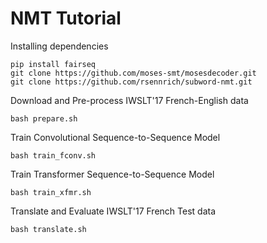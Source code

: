 # NMT Tutorial

Installing dependencies
```
pip install fairseq
git clone https://github.com/moses-smt/mosesdecoder.git
git clone https://github.com/rsennrich/subword-nmt.git
```

Download and Pre-process IWSLT'17 French-English data
```
bash prepare.sh
```

Train Convolutional Sequence-to-Sequence Model
```
bash train_fconv.sh
```

Train Transformer Sequence-to-Sequence Model
```
bash train_xfmr.sh
```

Translate and Evaluate IWSLT'17 French Test data
```
bash translate.sh
```
